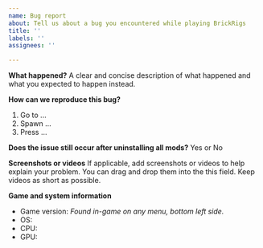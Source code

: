 ```yaml
---
name: Bug report
about: Tell us about a bug you encountered while playing BrickRigs
title: ''
labels: ''
assignees: ''

---
```


<!-- Read first: -->
<!-- Make sure the bug still occurs after you have uninstalled all mods. -->
<!-- Make sure your bug hasn't been reported by someone else already. -->
<!-- If you are sure you found a new bug, please fill out all fields below as best as you can. -->

**What happened?**
A clear and concise description of what happened and what you expected to happen instead.

**How can we reproduce this bug?**
1. Go to ...
2. Spawn ...
3. Press ...

**Does the issue still occur after uninstalling all mods?**
Yes or No

**Screenshots or videos**
If applicable, add screenshots or videos to help explain your problem. You can
drag and drop them into the this field. Keep videos as short as possible.

**Game and system information**
- Game version: *Found in-game on any menu, bottom left side.*
- OS:
- CPU:
- GPU:

